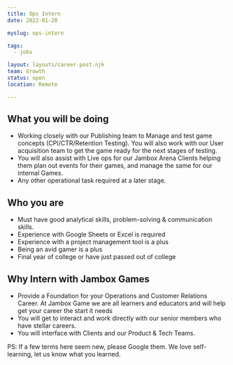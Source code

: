 ```yaml
---
title: Ops Intern
date: 2022-01-20

myslug: ops-intern

tags:
  - jobs

layout: layouts/career-post.njk
team: Growth
status: open
location: Remote

---
```


## What you will be doing
- Working closely with our Publishing team to Manage and test game concepts (CPI/CTR/Retention Testing). You will also work with our User acquisition team to get the game ready for the next stages of testing.
- You will also assist with Live ops for our Jambox Arena Clients helping them plan out events for their games, and manage the same for our internal Games.
- Any other operational task required at a later stage.

## Who you are
- Must have good analytical skills, problem-solving & communication skills.
- Experience with Google Sheets or Excel is required
- Experience with a project management tool is a plus
- Being an avid gamer is a plus 
- Final year of college or have just passed out of college

## Why Intern with Jambox Games
- Provide a Foundation for your Operations and Customer Relations Career. At Jambox Game we are all learners and educators and will help get your career the start it needs
- You will get to interact and work directly with our senior members who have stellar careers.
- You will interface with Clients and our Product & Tech Teams. 

PS:
If a few terms here seem new, please Google them. We love self-learning, let us know what you learned.
